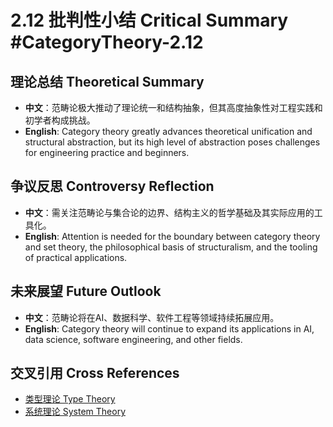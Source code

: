 # 2.12 批判性小结 Critical Summary #CategoryTheory-2.12

## 理论总结 Theoretical Summary

- **中文**：范畴论极大推动了理论统一和结构抽象，但其高度抽象性对工程实践和初学者构成挑战。
- **English**: Category theory greatly advances theoretical unification and structural abstraction, but its high level of abstraction poses challenges for engineering practice and beginners.

## 争议反思 Controversy Reflection

- **中文**：需关注范畴论与集合论的边界、结构主义的哲学基础及其实际应用的工具化。
- **English**: Attention is needed for the boundary between category theory and set theory, the philosophical basis of structuralism, and the tooling of practical applications.

## 未来展望 Future Outlook

- **中文**：范畴论将在AI、数据科学、软件工程等领域持续拓展应用。
- **English**: Category theory will continue to expand its applications in AI, data science, software engineering, and other fields.

## 交叉引用 Cross References

- [类型理论 Type Theory](../TypeTheory/README.md)
- [系统理论 System Theory](../SystemTheory/README.md)
